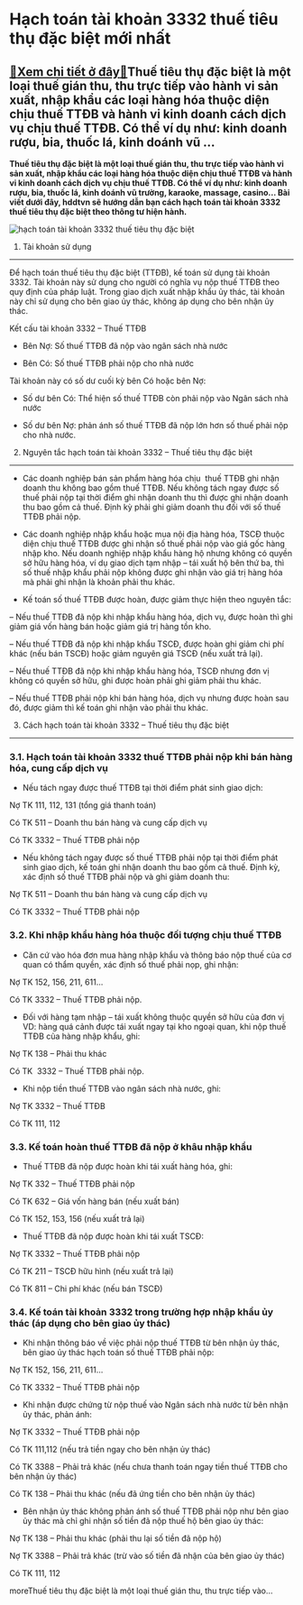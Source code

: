 Hạch toán tài khoản 3332 thuế tiêu thụ đặc biệt mới nhất
========================================================

[:gift:Xem chi tiết ở đây:gift:](https://hddtvn.com/hach-toan-tai-khoan-3332-thue-tieu-thu-dac-biet-moi-nhat/)Thuế tiêu thụ đặc biệt là một loại thuế gián thu, thu trực tiếp vào hành vi sản xuất, nhập khẩu các loại hàng hóa thuộc diện chịu thuế TTĐB và hành vi kinh doanh cách dịch vụ chịu thuế TTĐB. Có thể ví dụ như: kinh doanh rượu, bia, thuốc lá, kinh doánh vũ …
----------------------------------------------------------------------------------------------------------------------------------------------------------------------------------------------------------------------------------------------------------------

**Thuế tiêu thụ đặc biệt là một loại thuế gián thu, thu trực tiếp vào hành vi sản xuất, nhập khẩu các loại hàng hóa thuộc diện chịu thuế TTĐB và hành vi kinh doanh cách dịch vụ chịu thuế TTĐB. Có thể ví dụ như: kinh doanh rượu, bia, thuốc lá, kinh doánh vũ trường, karaoke, massage, casino… Bài viết dưới đây, hddtvn sẽ hướng dẫn bạn cách hạch toán tài khoản 3332 thuế tiêu thụ đặc biệt theo thông tư hiện hành.**


![hạch toán tài khoản 3332 thuế tiêu thụ đặc biệt](https://hddtvn.com/wp-content/uploads/2021/01/2205_thuettdb.jpg)


1. Tài khoản sử dụng
--------------------


Để hạch toán thuế tiêu thụ đặc biệt (TTĐB), kế toán sử dụng tài khoản 3332. Tài khoản này sử dụng cho người có nghĩa vụ nộp thuế TTĐB theo quy định của pháp luật. Trong giao dịch xuất nhập khẩu ủy thác, tài khoản này chỉ sử dụng cho bên giao ủy thác, không áp dụng cho bên nhận ủy thác.


Kết cấu tài khoản 3332 – Thuế TTĐB




* Bên Nợ: Số thuế TTĐB đã nộp vào ngân sách nhà nước

* Bên Có: Số thuế TTĐB phải nộp cho nhà nước



Tài khoản này có số dư cuối kỳ bên Có hoặc bên Nợ:




* Số dư bên Có: Thể hiện số thuế TTĐB còn phải nộp vào Ngân sách nhà nước

* Số dư bên Nợ: phản ánh số thuế TTĐB đã nộp lớn hơn số thuế phải nộp cho nhà nước.



2. Nguyên tắc hạch toán tài khoản 3332 – Thuế tiêu thụ đặc biệt
---------------------------------------------------------------




* Các doanh nghiệp bán sản phẩm hàng hóa chịu  thuế TTĐB ghi nhận doanh thu không bao gồm thuế TTĐB. Nếu không tách ngay được số thuế phải nộp tại thời điểm ghi nhận doanh thu thì được ghi nhận doanh thu bao gồm cả thuế. Định kỳ phải ghi giảm doanh thu đối với số thuế TTĐB phải nộp.

* Các doanh nghiệp nhập khẩu hoặc mua nội địa hàng hóa, TSCĐ thuộc diện chịu thuế TTĐB được ghi nhận số thuế phải nộp vào giá gốc hàng nhập kho. Nếu doanh nghiệp nhập khẩu hàng hộ nhưng không có quyền sở hữu hàng hóa, ví dụ giao dịch tạm nhập – tái xuất hộ bên thứ ba, thì số thuế nhập khẩu phải nộp không được ghi nhận vào giá trị hàng hóa mà phải ghi nhận là khoản phải thu khác.

* Kế toán số thuế TTĐB được hoàn, được giảm thực hiện theo nguyên tắc:



– Nếu thuế TTĐB đã nộp khi nhập khẩu hàng hóa, dịch vụ, được hoàn thì ghi giảm giá vốn hàng bán hoặc giảm giá trị hàng tồn kho.


– Nếu thuế TTĐB đã nộp khi nhập khẩu TSCĐ, được hoàn ghi giảm chi phí khác (nếu bán TSCĐ) hoặc giảm nguyên giá TSCĐ (nếu xuất trả lại).


– Nếu thuế TTĐB đã nộp khi nhập khẩu hàng hóa, TSCĐ nhưng đơn vị không có quyền sở hữu, ghi được hoàn phải ghi giảm phải thu khác.


– Nếu thuế TTĐB phải nộp khi bán hàng hóa, dịch vụ nhưng được hoàn sau đó, được giảm thì kế toán ghi nhận vào phải thu khác.


3. Cách hạch toán tài khoản 3332 – Thuế tiêu thụ đặc biệt
---------------------------------------------------------


### 3.1. Hạch toán tài khoản 3332 thuế TTĐB phải nộp khi bán hàng hóa, cung cấp dịch vụ




* Nếu tách ngay được thuế TTĐB tại thời điểm phát sinh giao dịch:



Nợ TK 111, 112, 131 (tổng giá thanh toán)


Có TK 511 – Doanh thu bán hàng và cung cấp dịch vụ


Có TK 3332 – Thuế TTĐB phải nộp




* Nếu không tách ngay được số thuế TTĐB phải nộp tại thời điểm phát sinh giao dịch, kế toán ghi nhận doanh thu bao gồm cả thuế. Định kỳ, xác định số thuế TTĐB phải nộp và ghi giảm doanh thu:



Nợ TK 511 – Doanh thu bán hàng và cung cấp dịch vụ


Có TK 3332 – Thuế TTĐB phải nộp


### 3.2. Khi nhập khẩu hàng hóa thuộc đối tượng chịu thuế TTĐB




* Căn cứ vào hóa đơn mua hàng nhập khẩu và thông báo nộp thuế của cơ quan có thẩm quyền, xác định số thuế phải nọp, ghi nhận:



Nợ TK 152, 156, 211, 611…


Có TK 3332 – Thuế TTĐB phải nộp.




* Đối với hàng tạm nhập – tái xuất không thuộc quyền sở hữu của đơn vị VD: hàng quá cảnh được tái xuất ngay tại kho ngoại quan, khi nộp thuế TTĐB của hàng nhập khẩu, ghi:



Nợ TK 138 – Phải thu khác


Có TK  3332 – Thuế TTĐB phải nộp.




* Khi nộp tiền thuế TTĐB vào ngân sách nhà nước, ghi:



Nợ TK 3332 – Thuế TTĐB


Có TK 111, 112


### 3.3. Kế toán hoàn thuế TTĐB đã nộp ở khâu nhập khẩu




* Thuế TTĐB đã nộp được hoàn khi tái xuất hàng hóa, ghi:



Nợ TK 332 – Thuế TTĐB phải nộp


Có TK 632 – Giá vốn hàng bán (nếu xuất bán)


Có TK 152, 153, 156 (nếu xuất trả lại)




* Thuế TTĐB đã nộp được hoàn khi tái xuất TSCĐ:



Nợ TK 3332 – Thuế TTĐB phải nộp


Có TK 211 – TSCĐ hữu hình (nếu xuất trả lại)


Có TK 811 – Chi phí khác (nếu bán TSCĐ)


### 3.4. Kế toán tài khoản 3332 trong trường hợp nhập khẩu ủy thác (áp dụng cho bên giao ủy thác)




* Khi nhận thông báo về việc phải nộp thuế TTĐB từ bên nhận ủy thác, bên giao ủy thác hạch toán số thuế TTĐB phải nộp:



Nợ TK 152, 156, 211, 611…


Có TK 3332 – Thuế TTĐB phải nộp




* Khi nhận được chứng từ nộp thuế vào Ngân sách nhà nước từ bên nhận ủy thác, phản ánh:



Nợ TK 3332 – Thuế TTĐB phải nộp


Có TK 111,112 (nếu trả tiền ngay cho bên nhận ủy thác)


Có TK 3388 – Phải trả khác (nếu chưa thanh toán ngay tiền thuế TTĐB cho bên nhận ủy thác)


Có TK 138 – Phải thu khác (nếu đã ứng tiền cho bên nhận ủy thác)




* Bên nhận ủy thác không phản ánh số thuế TTĐB phải nộp như bên giao ủy thác mà chỉ ghi nhận số tiền đã nộp thuế hộ bên giao ủy thác:



Nợ TK 138 – Phải thu khác (phải thu lại số tiền đã nộp hộ)


Nợ TK 3388 – Phải trả khác (trừ vào số tiền đã nhận của bên giao ủy thác)


Có TK 111, 112



moreThuế tiêu thụ đặc biệt là một loại thuế gián thu, thu trực tiếp vào…

